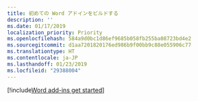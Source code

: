 ```yaml
---
title: 初めての Word アドインをビルドする
description: ''
ms.date: 01/17/2019
localization_priority: Priority
ms.openlocfilehash: 584a9d0bc1d86ef9685b058fb255ba08723bd4e2
ms.sourcegitcommit: d1aa7201820176ed986b9f00bb9c88e055906c77
ms.translationtype: HT
ms.contentlocale: ja-JP
ms.lasthandoff: 01/23/2019
ms.locfileid: "29388004"
---
```

[!include[Word add-ins get started](../includes/file-get-started-word.md)]
